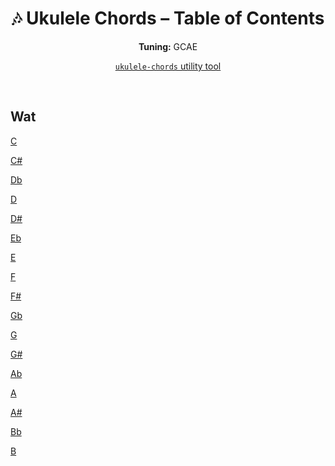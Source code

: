 <div align="center">
	<h1>🎶 Ukulele Chords – Table of Contents</h1>
	<p>
		<strong>Tuning:</strong> GCAE
	</p>
	<p>
    <a href="https://github.com/capevace/ukulele-chords"><code>ukulele-chords</code> utility tool</a>
	</p>
</div>
<br>

## Wat

[C](chords/C.md)

[C#](chords/C#.md)

[Db](chords/Db.md)

[D](chords/D.md)

[D#](chords/D#.md)

[Eb](chords/Eb.md)

[E](chords/E.md)

[F](chords/F.md)

[F#](chords/F#.md)

[Gb](chords/Gb.md)

[G](chords/G.md)

[G#](chords/G#.md)

[Ab](chords/Ab.md)

[A](chords/A.md)

[A#](chords/A#.md)

[Bb](chords/Bb.md)

[B](chords/B.md)

